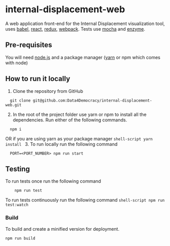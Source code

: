 # internal-displacement-web

A web application front-end for the Internal Displacement visualization tool, uses [babel](https://babeljs.io/), [react](https://facebook.github.io/react), [redux](http://redux.js.org/docs/introduction), [webpack](https://webpack.github.io/). Tests use [mocha](https://mochajs.org/) and [enzyme](https://github.com/airbnb/enzyme).

## Pre-requisites
You will need [node.js](https://nodejs.org) and a package manager ([yarn](https://yarnpkg.com) or npm which comes with node)

## How to run it locally
1. Clone the repository from GitHub
```shell-script
  git clone git@github.com:Data4Democracy/internal-displacement-web.git
```
2. In the root of the project folder use yarn or npm to install all the dependencies.
Run either of the following commands.
```shell-script
  npm i
```
OR if you are using yarn as your package manager
    ```shell-script
yarn install
    ```
3. To run locally run the following command
```shell-script
  PORT=<PORT_NUMBER> npm run start
```
## Testing
To run tests once run the following command
```
    npm run test
```
To run tests continuously run the following command
    ```shell-script
npm run test:watch
    ```
### Build
To build and create a minified version for deployment.
```shell-script
npm run build
```
